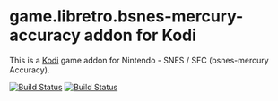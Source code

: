 # game.libretro.bsnes-mercury-accuracy addon for Kodi

This is a [Kodi](http://kodi.tv) game addon for Nintendo - SNES / SFC (bsnes-mercury Accuracy).

[![Build Status](https://travis-ci.org/kodi-game/game.libretro.bsnes-mercury-accuracy.svg?branch=master)](https://travis-ci.org/kodi-game/game.libretro.bsnes-mercury-accuracy)
[![Build Status](https://ci.appveyor.com/api/projects/status/github/kodi-game/game.libretro.bsnes-mercury-accuracy?svg=true)](https://ci.appveyor.com/project/kodi-game/game-libretro-bsnes-mercury-accuracy)
